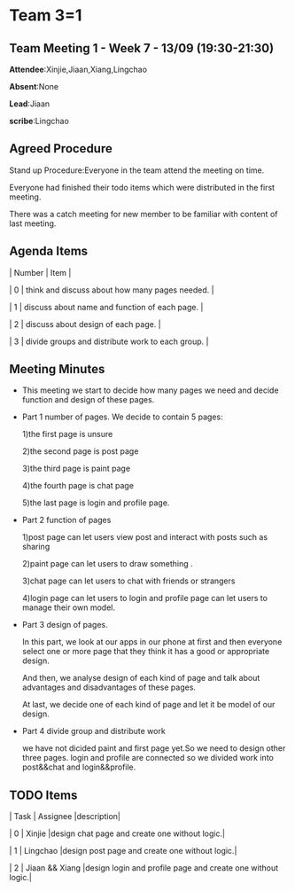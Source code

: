# Team 3=1


## Team Meeting 1 - Week 7 - 13/09 (19:30-21:30)
**Attendee**:Xinjie,Jiaan,Xiang,Lingchao

**Absent**:None

**Lead**:Jiaan

**scribe**:Lingchao

## Agreed Procedure
Stand up Procedure:Everyone in the team attend the meeting on time.

Everyone had finished their todo items which were distributed in the first meeting.

There was a catch meeting for new member to be familiar with content of last meeting.

## Agenda Items
| Number | Item |

| 0 | think and discuss about how many pages needed. |

| 1 | discuss about  name and function of each page. |

| 2 | discuss about design of each page. |

| 3 | divide groups and distribute work to each group. |

## Meeting Minutes
- This meeting we start to decide how many pages we need and decide function and design of these pages.
- Part 1 number of pages.
   We decide to contain 5 pages: 

   1)the first page is unsure

   2)the second page is post page

   3)the third page is paint page

   4)the fourth page is chat page

   5)the last page is login and profile page.

- Part 2 function of pages

   1)post page can let users view post and interact with posts such as sharing 

   2)paint page can let users to draw something .

   3)chat page can let users to chat with friends or strangers

   4)login page can let users to login and profile page can let users to manage their own model.

- Part 3 design of pages.

  In this part, we look at our apps in our phone at first and then everyone select one or more page that they think it has a good or appropriate design.

  And then, we analyse design of each kind of page and talk about advantages and disadvantages of these pages.

  At last, we decide one of each kind of page and let it be model of our design.

- Part 4 divide group and distribute work

  we have not dicided paint and first page yet.So we need to design other three pages. login and profile are connected so we divided work into post&&chat and login&&profile. 

## TODO Items
| Task | Assignee |description|

| 0 | Xinjie |design chat page and create one without logic.|

| 1  | Lingchao |design post page and create one without logic.|

| 2 | Jiaan && Xiang |design login and profile page and create one without logic.|



